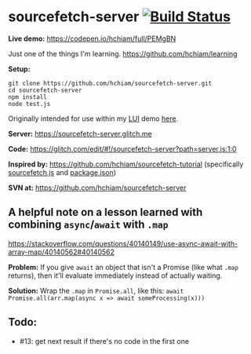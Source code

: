 # sourcefetch-server [![Build Status](https://travis-ci.org/hchiam/sourcefetch-server.svg?branch=master)](https://travis-ci.org/hchiam/sourcefetch-server)

**Live demo:** https://codepen.io/hchiam/full/PEMgBN

Just one of the things I'm learning. https://github.com/hchiam/learning

**Setup:**

```
git clone https://github.com/hchiam/sourcefetch-server.git
cd sourcefetch-server
npm install
node test.js
```

Originally intended for use within my [LUI](https://github.com/hchiam/language-user-interface) demo [here](https://codepen.io/hchiam/full/WOLOJG).

**Server:** https://sourcefetch-server.glitch.me

**Code:** https://glitch.com/edit/#!/sourcefetch-server?path=server.js:1:0

**Inspired by:** https://github.com/hchiam/sourcefetch-tutorial (specifically [sourcefetch.js](https://github.com/hchiam/sourcefetch-tutorial/blob/master/lib/sourcefetch.js) and [package.json](https://github.com/hchiam/sourcefetch-tutorial/blob/master/package.json))

**SVN at:** https://github.com/hchiam/sourcefetch-server

## A helpful note on a lesson learned with combining `async`/`await` with `.map`

<https://stackoverflow.com/questions/40140149/use-async-await-with-array-map/40140562#40140562>

**Problem:** If you give `await` an object that isn't a Promise (like what `.map` returns), then it'll evaluate immediately instead of actually waiting.

**Solution:** Wrap the `.map` in `Promise.all`, like this: `await Promise.all(arr.map(async x => await someProcessing(x)))`

## Todo:

- #13: get next result if there's no code in the first one
